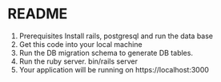 # README

1. Prerequisites
  Install rails, postgresql and run the data base
2. Get this code into your local machine
3. Run  the DB migration schema to generate DB tables.
4. Run the ruby server.
      bin/rails server
5. Your application will be running on https://localhost:3000
